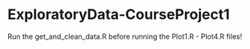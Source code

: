 # ExploratoryData-CourseProject1
Run the get_and_clean_data.R before running the Plot1.R - Plot4.R files!

